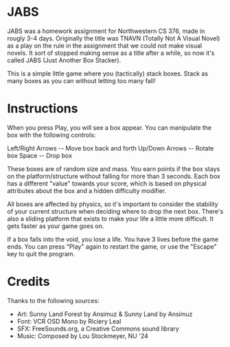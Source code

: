 # JABS
JABS was a homework assignment for Northwestern CS 376, made in rougly 3-4 days. Originally the title was TNAVN (Totally Not A Visual Novel) as a play on the rule in the assignment that we could not make visual novels. It sort of stopped making sense as a title after a while, so now it's called JABS (Just Another Box Stacker).

This is a simple little game where you (tactically) stack boxes. Stack as many boxes as you can without letting too many fall!

# Instructions
When you press Play, you will see a box appear. You can manipulate the box with the following controls:

Left/Right Arrows -- Move box back and forth
Up/Down Arrows -- Rotate box
Space -- Drop box

These boxes are of random size and mass. You earn points if the box stays on the platform/structure without falling for more than 3 seconds.
Each box has a different "value" towards your score, which is based on physical attributes about the box and a hidden difficulty modifier.

All boxes are affected by physics, so it's important to consider the stability of your current structure when deciding where to drop the next box.
There's also a sliding platform that exists to make your life a little more difficult. It gets faster as your game goes on.

If a box falls into the void, you lose a life. You have 3 lives before the game ends. You can press "Play" again to restart the game, or use the "Escape" key to quit the program.

# Credits
Thanks to the following sources:

- Art: Sunny Land Forest by Ansimuz & Sunny Land by Ansimuz
- Font: VCR OSD Mono by Riciery Leal
- SFX: FreeSounds.org, a Creative Commons sound library
- Music: Composed by Lou Stockmeyer, NU '24
